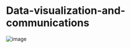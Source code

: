 # Data-visualization-and-communications

![image](https://github.com/user-attachments/assets/36262a7d-f4f4-4c70-8347-ffc1d9f5e7fe)
